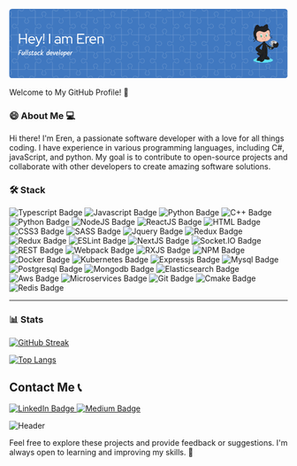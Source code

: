 ![Header](./github-header-image.png)

Welcome to My GitHub Profile! 🚀

### 😄 About Me 💻

Hi there! I'm Eren, a passionate software developer with a love for all things coding. I have experience in various programming languages, including C#, javaScript, and python. My goal is to contribute to open-source projects and collaborate with other developers to create amazing software solutions. 

### 🛠️ Stack

<p>
 <img src="https://img.shields.io/badge/Typescript-blue?logo=Typescript&logoColor=white&style=for-the-badge" alt="Typescript Badge"/>
 <img src="https://img.shields.io/badge/Javascript-yellow?logo=Javascript&logoColor=white&style=for-the-badge" alt="Javascript Badge"/> 
  <img src="https://img.shields.io/badge/Golang-informational?logo=go&logoColor=white&style=for-the-badge" alt="Python Badge"/>
 <img src="https://img.shields.io/badge/C++-red?logo=c%2B%2B&logoColor=white&style=for-the-badge" alt="C++ Badge"/>
  <img src="https://img.shields.io/badge/Python-9cf?logo=Python&logoColor=black&style=for-the-badge" alt="Python Badge"/>
 <img src="https://img.shields.io/badge/NodeJS-success?logo=Node.JS&logoColor=white&style=for-the-badge" alt="NodeJS Badge"/>
  <img src="https://img.shields.io/badge/ReactJS-blue?logo=React&logoColor=white&style=for-the-badge" alt="ReactJS Badge"/>
 <img src="https://img.shields.io/badge/HTML-critical?logo=HTMl5&logoColor=white&style=for-the-badge" alt="HTML Badge"/>
  <img src="https://img.shields.io/badge/CSS3-blueviolet?logo=CSS3&logoColor=white&style=for-the-badge" alt="CSS3 Badge"/>
   <img src="https://img.shields.io/badge/SASS-ff69b4?logo=SASS&logoColor=white&style=for-the-badge" alt="SASS Badge"/>
  <img src="https://img.shields.io/badge/JQuery-blue?logo=jquery&logoColor=white&style=for-the-badge" alt="Jquery Badge"/>
 <img src="https://img.shields.io/badge/Redux-yellowgreen?logo=Redux&logoColor=white&style=for-the-badge" alt="Redux Badge"/>
  <img src="https://img.shields.io/badge/Redux-yellowgreen?logo=reactivex&logoColor=white&style=for-the-badge" alt="Redux Badge"/>
 <img src="https://img.shields.io/badge/ESLint-informational?logo=eslint&logoColor=white&style=for-the-badge" alt="ESLint Badge"/>
  <img src="https://img.shields.io/badge/NextJS-green?logo=next.js&logoColor=white&style=for-the-badge" alt="NextJS Badge"/>
<img src="https://img.shields.io/badge/socket.io-black?logo=Socket.io&logoColor=white&style=for-the-badge" alt="Socket.IO Badge"/>
 <img src="https://img.shields.io/badge/REST-orange?logo=api&logoColor=white&style=for-the-badge" alt="REST Badge"/>
  <img src="https://img.shields.io/badge/Webpack-9cf?logo=Webpack&logoColor=white&style=for-the-badge" alt="Webpack Badge"/>
 <img src="https://img.shields.io/badge/RXJS-ff69b4?logo=reactivex&logoColor=white&style=for-the-badge" alt="RXJS Badge"/>
   <img src="https://img.shields.io/badge/NPM-inactive?logo=npm&logoColor=white&style=for-the-badge" alt="NPM Badge"/>
 <img src="https://img.shields.io/badge/Docker-blue?logo=docker&logoColor=white&style=for-the-badge" alt="Docker Badge"/>
<img src="https://img.shields.io/badge/Kubernetes-blue?logo=kubernetes&logoColor=white&style=for-the-badge" alt="Kubernetes Badge"/>
<img src="https://img.shields.io/badge/Expressjs-yellow?logo=express&logoColor=white&style=for-the-badge" alt="Expressjs Badge"/>
<img src="https://img.shields.io/badge/Mysql-blue?logo=mysql&logoColor=white&style=for-the-badge" alt="Mysql Badge"/>
<img src="https://img.shields.io/badge/Postgresql-ff69b4?logo=postgresql&logoColor=white&style=for-the-badge" alt="Postgresql Badge"/>
<img src="https://img.shields.io/badge/Mongodb-yellowgreen?logo=mongodb&logoColor=white&style=for-the-badge" alt="Mongodb Badge"/>
<img src="https://img.shields.io/badge/Elasticsearch-orange?logo=elasticsearch&logoColor=white&style=for-the-badge" alt="Elasticsearch Badge"/>
<img src="https://img.shields.io/badge/Aws-orange?logo=amazon&logoColor=white&style=for-the-badge" alt="Aws Badge"/>
<img src="https://img.shields.io/badge/Microservices-red?logo=microservices&logoColor=white&style=for-the-badge" alt="Microservices Badge"/>
<img src="https://img.shields.io/badge/Git-blueviolet?logo=git&logoColor=white&style=for-the-badge" alt="Git Badge"/>
<img src="https://img.shields.io/badge/Cmake-green?logo=cmake&logoColor=white&style=for-the-badge" alt="Cmake Badge"/>
<img src="https://img.shields.io/badge/Redis-red?logo=redis&logoColor=white&style=for-the-badge" alt="Redis Badge"/>
 </p>
 
---

### :bar_chart: Stats

[![GitHub Streak](http://github-readme-streak-stats.herokuapp.com?user=erenokur&theme=gruvbox&hide_border=true)](https://git.io/streak-stats)

[![Top Langs](https://github-readme-stats.vercel.app/api/top-langs/?username=erenokur&layout=compact&theme=gruvbox)](https://github.com/anuraghazra/github-readme-stats)

## Contact Me 📞

<div id="badges">
 <a href="https://www.linkedin.com/in/eren-okur-06061349">
  <img src="https://img.shields.io/badge/LinkedIn-blue?logo=linkedin&logoColor=white&style=for-the-badge" alt="LinkedIn Badge"/>
 </a>
  <a href="https://medium.com/@erenokur.eo">
  <img src="https://img.shields.io/badge/Medium-black?logo=medium&logoColor=white&style=for-the-badge" alt="Medium Badge"/>
 </a>
</div>

![Header](./Eren.gif)

Feel free to explore these projects and provide feedback or suggestions. I'm always open to learning and improving my skills. 🌟
